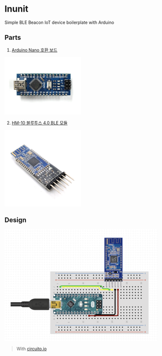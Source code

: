 # Inunit
Simple BLE Beacon IoT device boilerplate with Arduino

## Parts
1. [Arduino Nano 호환 보드](http://www.devicemart.co.kr/goods/view?no=1342039)

<img src="./images/nano.jpg" width="50%">

2. [HM-10 블루투스 4.0 BLE 모듈](http://www.devicemart.co.kr/goods/view?no=1384572)

<img src="./images/hm-10.jpg" width="50%">

## Design
![design](images/design.png)
> With [circuito.io](https://circuito.io)
